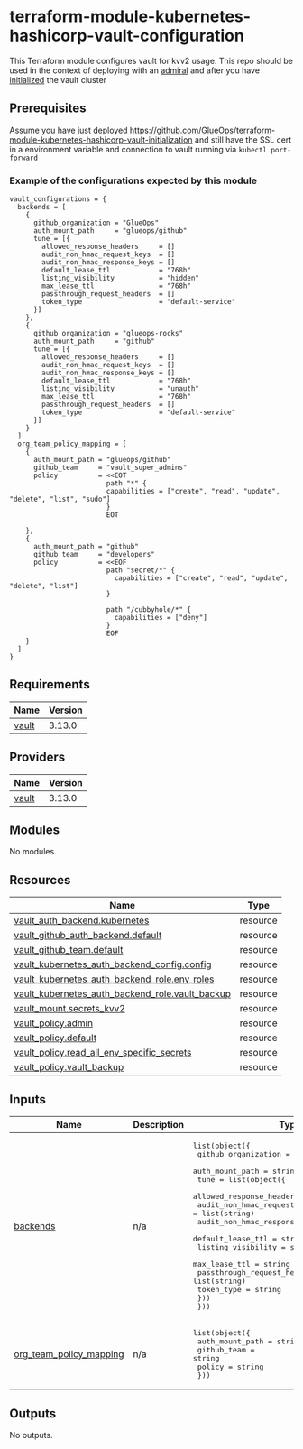 <!-- BEGIN_TF_DOCS -->
# terraform-module-kubernetes-hashicorp-vault-configuration

This Terraform module configures vault for kvv2 usage. This repo should be used in the context of deploying with an [admiral](https://github.com/glueops/admiral) and after you have [initialized](https://github.com/GlueOps/terraform-module-kubernetes-hashicorp-vault-initialization) the vault cluster

## Prerequisites

Assume you have just deployed <https://github.com/GlueOps/terraform-module-kubernetes-hashicorp-vault-initialization> and still have the SSL cert in a environment variable and connection to vault running via `kubectl port-forward`
### Example of the configurations expected by this module

```hcl
vault_configurations = {
  backends = [
    {
      github_organization = "GlueOps"
      auth_mount_path     = "glueops/github"
      tune = [{
        allowed_response_headers     = []
        audit_non_hmac_request_keys  = []
        audit_non_hmac_response_keys = []
        default_lease_ttl            = "768h"
        listing_visibility           = "hidden"
        max_lease_ttl                = "768h"
        passthrough_request_headers  = []
        token_type                   = "default-service"
      }]
    },
    {
      github_organization = "glueops-rocks"
      auth_mount_path     = "github"
      tune = [{
        allowed_response_headers     = []
        audit_non_hmac_request_keys  = []
        audit_non_hmac_response_keys = []
        default_lease_ttl            = "768h"
        listing_visibility           = "unauth"
        max_lease_ttl                = "768h"
        passthrough_request_headers  = []
        token_type                   = "default-service"
      }]
    }
  ]
  org_team_policy_mapping = [
    {
      auth_mount_path = "glueops/github"
      github_team     = "vault_super_admins"
      policy          = <<EOT
                        path "*" {
                        capabilities = ["create", "read", "update", "delete", "list", "sudo"]
                        }
                        EOT

    },
    {
      auth_mount_path = "github"
      github_team     = "developers"
      policy          = <<EOF
                        path "secret/*" {
                          capabilities = ["create", "read", "update", "delete", "list"]
                        }

                        path "/cubbyhole/*" {
                          capabilities = ["deny"]
                        }
                        EOF
    }
  ]
}
```

## Requirements

| Name | Version |
|------|---------|
| <a name="requirement_vault"></a> [vault](#requirement\_vault) | 3.13.0 |

## Providers

| Name | Version |
|------|---------|
| <a name="provider_vault"></a> [vault](#provider\_vault) | 3.13.0 |

## Modules

No modules.

## Resources

| Name | Type |
|------|------|
| [vault_auth_backend.kubernetes](https://registry.terraform.io/providers/hashicorp/vault/3.13.0/docs/resources/auth_backend) | resource |
| [vault_github_auth_backend.default](https://registry.terraform.io/providers/hashicorp/vault/3.13.0/docs/resources/github_auth_backend) | resource |
| [vault_github_team.default](https://registry.terraform.io/providers/hashicorp/vault/3.13.0/docs/resources/github_team) | resource |
| [vault_kubernetes_auth_backend_config.config](https://registry.terraform.io/providers/hashicorp/vault/3.13.0/docs/resources/kubernetes_auth_backend_config) | resource |
| [vault_kubernetes_auth_backend_role.env_roles](https://registry.terraform.io/providers/hashicorp/vault/3.13.0/docs/resources/kubernetes_auth_backend_role) | resource |
| [vault_kubernetes_auth_backend_role.vault_backup](https://registry.terraform.io/providers/hashicorp/vault/3.13.0/docs/resources/kubernetes_auth_backend_role) | resource |
| [vault_mount.secrets_kvv2](https://registry.terraform.io/providers/hashicorp/vault/3.13.0/docs/resources/mount) | resource |
| [vault_policy.admin](https://registry.terraform.io/providers/hashicorp/vault/3.13.0/docs/resources/policy) | resource |
| [vault_policy.default](https://registry.terraform.io/providers/hashicorp/vault/3.13.0/docs/resources/policy) | resource |
| [vault_policy.read_all_env_specific_secrets](https://registry.terraform.io/providers/hashicorp/vault/3.13.0/docs/resources/policy) | resource |
| [vault_policy.vault_backup](https://registry.terraform.io/providers/hashicorp/vault/3.13.0/docs/resources/policy) | resource |

## Inputs

| Name | Description | Type | Default | Required |
|------|-------------|------|---------|:--------:|
| <a name="input_backends"></a> [backends](#input\_backends) | n/a | <pre>list(object({<br>    github_organization = string<br>    auth_mount_path     = string<br>    tune = list(object({<br>      allowed_response_headers     = list(string)<br>      audit_non_hmac_request_keys  = list(string)<br>      audit_non_hmac_response_keys = list(string)<br>      default_lease_ttl            = string<br>      listing_visibility           = string<br>      max_lease_ttl                = string<br>      passthrough_request_headers  = list(string)<br>      token_type                   = string<br>    }))<br>  }))</pre> | n/a | yes |
| <a name="input_org_team_policy_mapping"></a> [org\_team\_policy\_mapping](#input\_org\_team\_policy\_mapping) | n/a | <pre>list(object({<br>    auth_mount_path = string<br>    github_team     = string<br>    policy          = string<br>  }))</pre> | n/a | yes |

## Outputs

No outputs.
<!-- END_TF_DOCS -->
